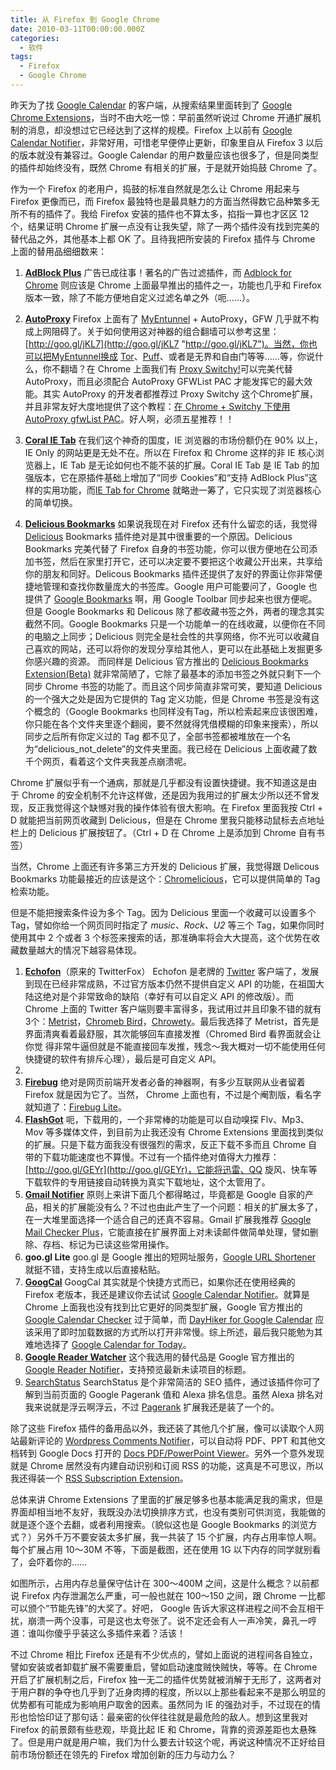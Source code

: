 ```yaml
---
title: 从 Firefox 到 Google Chrome
date: 2010-03-11T00:00:00.000Z
categories:
  - 软件
tags:
  - Firefox
  - Google Chrome
---
```


昨天为了找 [Google Calendar](http://calendar.google.com/) 的客户端，从搜索结果里面转到了 [Google Chrome Extensions](https://chrome.google.com/extensions/)，当时不由大吃一惊：早前虽然听说过 Chrome 开通扩展机制的消息，却没想过它已经达到了这样的规模。Firefox 上以前有 [Google Calendar Notifier](https://addons.mozilla.org/en-US/firefox/addon/2528)，非常好用，可惜老早便停止更新，印象里自从 Firefox 3 以后的版本就没有兼容过。Google Calendar 的用户数量应该也很多了，但是同类型的插件却始终没有，既然 Chrome 有相关的扩展，于是就开始捣鼓 Chrome 了。

作为一个 Firefox 的老用户，捣鼓的标准自然就是怎么让 Chrome 用起来与 Firefox 更像而已，而 Firefox 最独特也是最具魅力的方面当然得数它品种繁多无所不有的插件了。我给 Firefox 安装的插件也不算太多，掐指一算也才区区 12 个，结果证明 Chrome 扩展一点没有让我失望，除了一两个插件没有找到完美的替代品之外，其他基本上都 OK 了。且待我把所安装的 Firefox 插件与 Chrome 上面的替用品细细数来：

1. [**AdBlock Plus**](http://adblockplus.org/en/) 广告已成往事！著名的广告过滤插件，而 [Adblock for Chrome](https://chrome.google.com/extensions/detail/gighmmpiobklfepjocnamgkkbiglidom) 则应该是 Chrome 上面最早推出的插件之一，功能也几乎和 Firefox 版本一致，除了不能方便地自定义过滤名单之外（呃……）。

2. [**AutoProxy**](http://autoproxy.org/) Firefox 上面有了 [MyEntunnel](http://nemesis2.qx.net/pages/MyEnTunnel) + AutoProxy，GFW 几乎就不构成上网阻碍了。关于如何使用这对神器的组合翻墙可以参考这里：[http://goo.gl/jKL7](http://goo.gl/jKL7 "http://goo.gl/jKL7")。当然，你也可以把MyEntunnel换成 [Tor](www.torproject.org/index.html.zh-cn)、[Puff](http://www.erights.net/)、或者是无界和自由门等等……等，你说什么，你不翻墙？在 Chrome 上面我们有 [Proxy Switchy!](https://chrome.google.com/extensions/detail/caehdcpeofiiigpdhbabniblemipncjj)可以完美代替 AutoProxy，而且必须配合 AutoProxy GFWList PAC 才能发挥它的最大效能。其实 AutoProxy 的开发者都推荐过 Proxy Switchy 这个Chrome扩展，并且非常友好大度地提供了这个教程：[在 Chrome + Switchy 下使用 AutoProxy gfwList PAC](http://autoproxy.org/zh-CN/node/61)。好人啊，必须五星推荐！！

3. [**Coral IE Tab**](http://coralietab.mozdev.org/) 在我们这个神奇的国度，IE 浏览器的市场份额仍在 90% 以上，IE Only 的网站更是无处不在。所以在 Firefox 和 Chrome 这样的非 IE 核心浏览器上，IE Tab 是无论如何也不能不装的扩展。Coral IE Tab 是 IE Tab 的加强版本，它在原插件基础上增加了“同步 Cookies”和“支持 AdBlock Plus”这样的实用功能，而[IE Tab for Chrome](https://chrome.google.com/extensions/detail/hehijbfgiekmjfkfjpbkbammjbdenadd) 就略逊一筹了，它只实现了浏览器核心的简单切换。

4. [**Delicious Bookmarks**](http://delicious.com/help/quicktour/firefox) 如果说我现在对 Firefox 还有什么留恋的话，我觉得 [Delicious](http://delicious.com/) Bookmarks 插件绝对是其中很重要的一个原因。Delicious Bookmarks 完美代替了 Firefox 自身的书签功能，你可以很方便地在公司添加书签，然后在家里打开它，还可以决定要不要把这个收藏公开出来，共享给你的朋友和同好。Delicous Bookmarks 插件还提供了友好的界面让你非常便捷地管理和查找你数量庞大的书签库。Google 用户可能要问了，Google 也提供了 [Google Bookmarks](https://www.google.com/bookmarks/) 啊，用 Google Toolbar 同步起来也很方便呢。但是 Google Bookmarks 和 Delicous 除了都收藏书签之外，两者的理念其实截然不同。Google Bookmarks 只是一个功能单一的在线收藏，以便你在不同的电脑之上同步；Delicious 则完全是社会性的共享网络，你不光可以收藏自己喜欢的网站，还可以将你的发现分享给其他人，更可以在此基础上发掘更多你感兴趣的资源。 而同样是 Delicious 官方推出的 [Delicious Bookmarks Extension(Beta)](https://chrome.google.com/extensions/detail/lnejbeiilmbliffhdepeobjemekgdnok) 就非常简陋了，它除了最基本的添加书签之外就只剩下一个同步 Chrome 书签的功能了。而且这个同步简直非常可笑，要知道 Delicious 的一个强大之处是因为它提供的 Tag 定义功能，但是 Chrome 书签是没有这个概念的（Google Bookmarks 也同样没有Tag，所以检索起来应该很困难，你只能在各个文件夹里逐个翻阅，要不然就得凭借模糊的印象来搜索），所以同步之后所有你定义过的 Tag 都不见了，全部书签都被堆放在一个名为“delicious\_not\_delete”的文件夹里面。我已经在 Delicious 上面收藏了数千个网页，看着这个文件夹我差点崩溃呢。
    
Chrome 扩展似乎有一个通病，那就是几乎都没有设置快捷键。我不知道这是由于 Chrome 的安全机制不允许这样做，还是因为我用过的扩展太少所以还不曾发现，反正我觉得这个缺憾对我的操作体验有很大影响。在 Firefox 里面我按 Ctrl + D 就能把当前网页收藏到 Delicious，但是在 Chrome 里我只能移动鼠标去点地址栏上的 Delicious 扩展按钮了。（Ctrl + D 在 Chrome 上是添加到 Chrome 自有书签）

当然，Chrome 上面还有许多第三方开发的 Delicious 扩展，我觉得跟 Delicous Bookmarks 功能最接近的应该是这个：[Chromelicious](https://chrome.google.com/extensions/detail/jhjeaonknehkebginocakiakmiogeblg)，它可以提供简单的 Tag 检索功能。

但是不能把搜索条件设为多个 Tag。因为 Delicious 里面一个收藏可以设置多个 Tag，譬如你给一个网页同时指定了 _music、Rock、U2_ 等三个 Tag，如果你同时使用其中 2 个或者 3 个标签来搜索的话，那准确率将会大大提高，这个优势在收藏数量越大的情况下越容易体现。

1. [**Echofon**](http://echofon.com/twitter/firefox/)（原来的 TwitterFox） Echofon 是老牌的 [Twitter](http://twitter.com/) 客户端了，发展到现在已经非常成熟，不过官方版本仍然不提供自定义 API 的功能，在祖国大陆这绝对是个非常致命的缺陷（幸好有可以自定义 API 的修改版）。而 Chrome 上面的 Twitter 客户端则要丰富得多，我试用过并且印象不错的就有3个：[Metrist](https://chrome.google.com/extensions/detail/aefaeloiencfjnaljicdoieoekoecmha)，[Chromeb Bird](https://chrome.google.com/extensions/detail/encaiiljifbdbjlphpgpiimidegddhic)，[Chrowety](https://chrome.google.com/extensions/detail/ffcbeckjmgmgigkmnhmgjplmomcpfall)。最后我选择了 Metrist，首先是界面清爽看着最舒服，其次能够回车直接发推（Chromed Bird 看界面就会让你觉 得非常牛逼但就是不能直接回车发推，残念～我大概对一切不能使用任何快捷键的软件有排斥心理），最后是可自定义 API。
2. 
3. [**Firebug**](http://getfirebug.com/) 绝对是网页前端开发者必备的神器啊，有多少互联网从业者留着 Firefox 就是因为它了。当然， Chrome 上面也有，不过是个阉割版，看名字就知道了：[Firebug Lite](https://chrome.google.com/extensions/detail/bnbbfjbeaefgipfjpdabmpadaacmafkj)。
4. [**FlashGot**](http://flashgot.net/) 呃，下载用的，一个非常棒的功能是可以自动嗅探 Flv、Mp3、Mov 等多媒体文件，到目前为止我还没有 Chrome Extensions 里面找到类似的扩展。只是下载方面我没有很强烈的需求，反正下载不多而且 Chrome 自带的下载功能速度也不算慢。不过有一个插件绝对值得大力推荐：[http://goo.gl/GEYr](http://goo.gl/GEYr)，它能将迅雷、QQ 旋风、快车等下载软件的专用链接自动转换为真实下载地址，这个太管用了。
5.  [**Gmail Notifier**](http://www.nexgenmedia.net/extensions/) 原则上来讲下面几个都得略过，毕竟都是 Google 自家的产品，相关的扩展能没有么？不过也由此产生了一个问题：相关的扩展太多了，在一大堆里面选择一个适合自己的还真不容易。Gmail 扩展我推荐 [Google Mail Checker Plus](https://chrome.google.com/extensions/detail/gffjhibehnempbkeheiccaincokdjbfe)，它能直接在扩展界面上对未读邮件做简单处理，譬如删除、存档、标记为已读这些常用操作。
6.  **goo.gl Lite** goo.gl 是 Google 推出的短网址服务，[Google URL Shortener](https://chrome.google.com/extensions/detail/iblijlcdoidgdpfknkckljiocdbnlagk) 就挺不错，支持生成以后直接粘贴。
7.  [**GoogCal**](http://www.bitdrip.com/) GoogCal 其实就是个快捷方式而已，如果你还在使用经典的 Firefox 老版本，我还是建议你去试试 [Google Calendar Notifier](https://addons.mozilla.org/en-US/firefox/addon/2528)。就算是 Chrome 上面我也没有找到比它更好的同类型扩展，Google 官方推出的[Google Calendar Checker](https://chrome.google.com/extensions/detail/ookhcbgokankfmjafalglpofmolfopek) 过于简单，而 [DayHiker for Google Calendar](https://chrome.google.com/extensions/detail/emambmpgicpidmncfacjkeicobamadod) 应该采用了即时加载数据的方式所以打开非常慢。综上所述，最后我只能勉为其难地选择了 [Google Calendar for Today](https://chrome.google.com/extensions/detail/mkaaneppndljkmpgdcglnpfagfhjhipc)。
8.  [**Google Reader Watcher**](http://ajnasz.hu/google-reader-watcher) 这个我选用的替代品是 Google 官方推出的 [Google Reader Notifier](https://chrome.google.com/extensions/detail/apflmjolhbonpkbkooiamcnenbmbjcbf)，支持预览最新未读项目的标题。
9.  [SearchStatus](http://www.quirk.biz/searchstatus/) SearchStatus 是个非常简洁的 SEO 插件，通过该插件你可了解到当前页面的 Google Pagerank 值和 Alexa 排名信息。虽然 Alexa 排名对我来说就是浮云啊浮云，不过 [Pagerank](https://chrome.google.com/extensions/detail/pneoplpmnpjoioldpodoljacigkahohc) 扩展我还是装了一个的。

除了这些 Firefox 插件的备用品以外，我还装了其他几个扩展，像可以读取个人网站最新评论的 [Wordpress Comments Notifier](https://chrome.google.com/extensions/detail/gcdeddgdojngjlkjjheckcdoclboipln)，可以自动将 PDF、PPT 和其他文档转到 Google Docs 打开的 [Docs PDF/PowerPoint Viewer](https://chrome.google.com/extensions/detail/nnbmlagghjjcbdhgmkedmbmedengocbn)。另外一个意外发现就是 Chrome 居然没有内建自动识别和订阅 RSS 的功能，这真是不可思议，所以我还得装一个 [RSS Subscription Extension](https://chrome.google.com/extensions/detail/nlbjncdgjeocebhnmkbbbdekmmmcbfjd)。

总体来讲 Chrome Extensions 了里面的扩展足够多也基本能满足我的需求，但是界面却相当地不友好，我既没办法切换排序方式，也没有类别可供浏览，我能做的就是逐个逐个去翻，或者利用搜索。（貌似这也是 Google Bookmarks 的浏览方式？）另外千万不要安装太多扩展，我一共装了 15 个扩展，内存占用率惊人啊。每个扩展占用 10～30M 不等，下面是截图，还在使用 1G 以下内存的同学就别看了，会吓着你的……

如图所示，占用内存总量保守估计在 300～400M 之间，这是什么概念？以前都说 Firefox 内存泄漏怎么严重，可一般也就在 100～150 之间，跟 Chrome 一比都可以颁个“节能先锋”的大奖了。好吧， Google 告诉大家这样进程之间不会互相干扰，崩溃一两个没事，可是这也太夸张了。说不定还会有人一声冷笑，鼻孔一哼道：谁叫你傻乎乎装这么多插件来着？活该！

不过 Chrome 相比 Firefox 还是有不少优点的，譬如上面说的进程间各自独立，譬如安装或者卸载扩展不需要重启，譬如启动速度贼快贼快，等等。在 Chrome 开启了扩展机制之后，Firefox 独一无二的插件优势就被消解于无形了，这两者对于用户群的争夺也几乎到了近身肉搏的程度，所以以上那些看起来不是那么明显的优势都有可能成为影响用户取舍的因素。虽然同为 IE 的强劲对手，不过现在的情形也恰恰印证了那句话：最亲密的伙伴往往就是最危险的敌人。想到这里我对 Firefox 的前景颇有些悲观，毕竟比起 IE 和 Chrome，背靠的资源差距也太悬殊了。但是用户就是用户嘛，我们为什么要去计较这个呢，再说这种情况不正好给目前市场份额还在领先的 Firefox 增加创新的压力与动力么？
